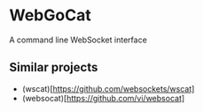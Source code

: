 # WebGoCat
A command line WebSocket interface

## Similar projects
- (wscat)[https://github.com/websockets/wscat]
- (websocat)[https://github.com/vi/websocat]
